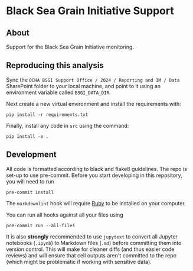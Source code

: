 # Black Sea Grain Initiative Support

## About

Support for the Black Sea Grain Initiative monitoring.

## Reproducing this analysis

Sync the `OCHA BSGI Support Office / 2024 / Reporting and IM / Data` SharePoint
folder to your local machine,
and point to it using an environment variable called
`BSGI_DATA_DIR`.

Next create a new virtual environment and install the requirements with:

```shell
pip install -r requirements.txt
```

Finally, install any code in `src` using the command:

```shell
pip install -e .
```

## Development

All code is formatted according to black and flake8 guidelines.
The repo is set-up to use pre-commit.
Before you start developing in this repository, you will need to run

```shell
pre-commit install
```

The `markdownlint` hook will require
[Ruby](https://www.ruby-lang.org/en/documentation/installation/)
to be installed on your computer.

You can run all hooks against all your files using

```shell
pre-commit run --all-files
```

It is also **strongly** recommended to use `jupytext`
to convert all Jupyter notebooks (`.ipynb`) to Markdown files (`.md`)
before committing them into version control. This will make for
cleaner diffs (and thus easier code reviews) and will ensure that cell outputs
aren't
committed to the repo (which might be problematic if working with sensitive
data).
